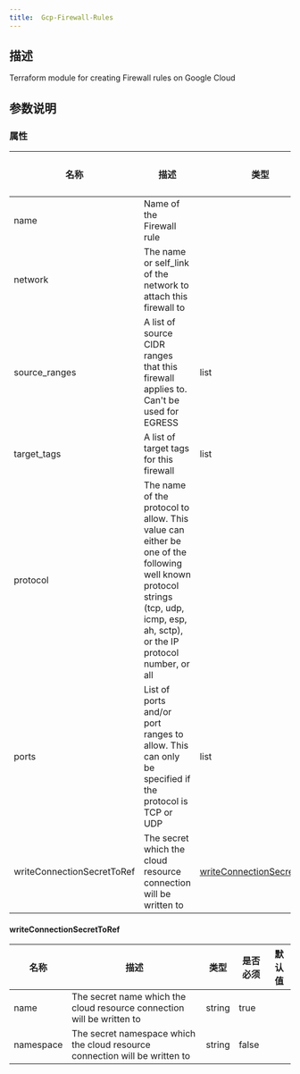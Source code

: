 ```yaml
---
title:  Gcp-Firewall-Rules
---
```


## 描述

 Terraform module for creating Firewall rules on Google Cloud

## 参数说明


### 属性

 名称 | 描述 | 类型 | 是否必须 | 默认值 
 ------------ | ------------- | ------------- | ------------- | ------------- 
 name | Name of the Firewall rule |  | true |  
 network | The name or self_link of the network to attach this firewall to |  | true |  
 source_ranges | A list of source CIDR ranges that this firewall applies to. Can't be used for EGRESS | list | true |  
 target_tags | A list of target tags for this firewall | list | true |  
 protocol | The name of the protocol to allow. This value can either be one of the following well known protocol strings (tcp, udp, icmp, esp, ah, sctp), or the IP protocol number, or all |  | true |  
 ports | List of ports and/or port ranges to allow. This can only be specified if the protocol is TCP or UDP | list | true |  
 writeConnectionSecretToRef | The secret which the cloud resource connection will be written to | [writeConnectionSecretToRef](#writeConnectionSecretToRef) | false |  


#### writeConnectionSecretToRef

 名称 | 描述 | 类型 | 是否必须 | 默认值 
 ------------ | ------------- | ------------- | ------------- | ------------- 
 name | The secret name which the cloud resource connection will be written to | string | true |  
 namespace | The secret namespace which the cloud resource connection will be written to | string | false |  
